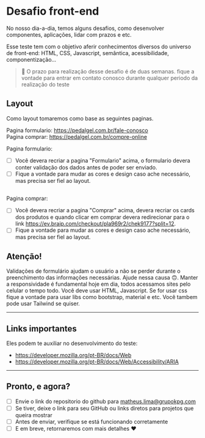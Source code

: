 # Desafio front-end

No nosso dia-a-dia, temos alguns desafios, como desenvolver componentes, aplicações, lidar com prazos e etc.

Esse teste tem com o objetivo aferir conhecimentos diversos do universo de front-end: HTML, CSS, Javascript, 
semântica, acessibilidade, componentização…


> 📙 O prazo para realização desse desafio é de duas semanas.
  fique a vontade para entrar em contato conosco durante qualquer 
  periodo da realização do teste


## Layout
Como layout tomaremos como base as seguintes paginas.
  
  Pagina formulario: https://pedalgel.com.br/fale-conosco <br /> 
  Pagina comprar: https://pedalgel.com.br/compre-online
  
   Pagina formulario:
- [ ] Você devera recriar a pagina "Formulario" acima, o formulario devera conter validação dos dados antes de poder ser enviado.
- [ ] Fique a vontade para mudar as cores e design caso ache necessário, mas precisa ser fiel ao layout.
##
   Pagina comprar:
- [ ] Você devera recriar a pagina "Comprar" acima, devera recriar os cards dos produtos e quando clicar em comprar devera redirecionar para o link https://ev.braip.com/checkout/pla969r2/chek9177?split=12.
- [ ] Fique a vontade para mudar as cores e design caso ache necessário, mas precisa ser fiel ao layout.

## Atenção!
Validações de formulário ajudam o usuário a não se perder durante o preenchimento das informações  necessárias. Ajude  nessa causa 🙃.
Manter a responsividade é fundamental hoje em dia, todos acessamos sites pelo celular o tempo todo.
Você deve usar HTML, Javascript. Se for usar css fique a vontade para usar libs como bootstrap, material e etc. Você tambem pode usar Tailwind se quiser.

----


## Links importantes
Eles podem te auxiliar no desenvolvimento do teste:

- https://developer.mozilla.org/pt-BR/docs/Web
- https://developer.mozilla.org/pt-BR/docs/Web/Accessibility/ARIA

----


## Pronto, e agora?
- [ ] Envie o link do repositorio do github para [matheus.lima@grupokpg.com](matheus.lima@grupokpg.com) 
- [ ] Se tiver, deixe o link para seu GitHub ou links diretos para projetos que queira mostrar
- [ ] Antes de enviar, verifique se está funcionando corretamente
- [ ] E em breve, retornaremos com mais detalhes :heart:

